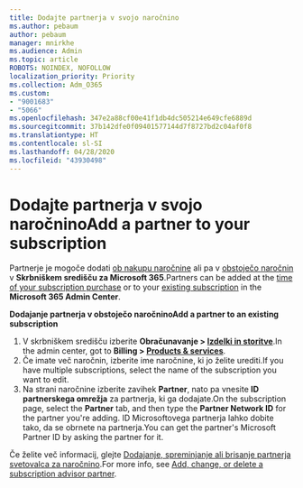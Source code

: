 ```yaml
---
title: Dodajte partnerja v svojo naročnino
ms.author: pebaum
author: pebaum
manager: mnirkhe
ms.audience: Admin
ms.topic: article
ROBOTS: NOINDEX, NOFOLLOW
localization_priority: Priority
ms.collection: Adm_O365
ms.custom:
- "9001683"
- "5066"
ms.openlocfilehash: 347e2a88cf00e41f1db4dc505214e649cfe6889d
ms.sourcegitcommit: 37b142dfe0f09401577144d7f8727bd2c04af0f8
ms.translationtype: HT
ms.contentlocale: sl-SI
ms.lasthandoff: 04/28/2020
ms.locfileid: "43930498"
---
```

# <a name="add-a-partner-to-your-subscription"></a><span data-ttu-id="89b92-102">Dodajte partnerja v svojo naročnino</span><span class="sxs-lookup"><span data-stu-id="89b92-102">Add a partner to your subscription</span></span>

<span data-ttu-id="89b92-103">Partnerje je mogoče dodati [ob nakupu naročnine](https://docs.microsoft.com/microsoft-365/admin/misc/add-partner?view=o365-worldwide#add-a-partner-at-the-time-of-purchase) ali pa v [obstoječo naročnin](https://docs.microsoft.com/microsoft-365/admin/misc/add-partner?view=o365-worldwide#add-a-partner-to-an-existing-subscription) v **Skrbniškem središču za Microsoft 365**.</span><span class="sxs-lookup"><span data-stu-id="89b92-103">Partners can be added at the [time of your subscription purchase](https://docs.microsoft.com/microsoft-365/admin/misc/add-partner?view=o365-worldwide#add-a-partner-at-the-time-of-purchase) or to your [existing subscription](https://docs.microsoft.com/microsoft-365/admin/misc/add-partner?view=o365-worldwide#add-a-partner-to-an-existing-subscription) in the **Microsoft 365 Admin Center**.</span></span>

<span data-ttu-id="89b92-104">**Dodajanje partnerja v obstoječo naročnino**</span><span class="sxs-lookup"><span data-stu-id="89b92-104">**Add a partner to an existing subscription**</span></span>

1. <span data-ttu-id="89b92-105">V skrbniškem središču izberite **Obračunavanje > [Izdelki in storitve](https://go.microsoft.com/fwlink/p/?linkid=842054)**.</span><span class="sxs-lookup"><span data-stu-id="89b92-105">In the admin center, got to **Billing > [Products & services](https://go.microsoft.com/fwlink/p/?linkid=842054)**.</span></span> 
2. <span data-ttu-id="89b92-106">Če imate več naročnin, izberite ime naročnine, ki jo želite urediti.</span><span class="sxs-lookup"><span data-stu-id="89b92-106">If you have multiple subscriptions, select the name of the subscription you want to edit.</span></span> 
3. <span data-ttu-id="89b92-107">Na strani naročnine izberite zavihek **Partner**, nato pa vnesite **ID partnerskega omrežja** za partnerja, ki ga dodajate.</span><span class="sxs-lookup"><span data-stu-id="89b92-107">On the subscription page, select the **Partner** tab, and then type the **Partner Network ID** for the partner you're adding.</span></span> <span data-ttu-id="89b92-108">ID Microsoftovega partnerja lahko dobite tako, da se obrnete na partnerja.</span><span class="sxs-lookup"><span data-stu-id="89b92-108">You can get the partner's Microsoft Partner ID by asking the partner for it.</span></span> 

<span data-ttu-id="89b92-109">Če želite več informacij, glejte [Dodajanje, spreminjanje ali brisanje partnerja svetovalca za naročnino](https://docs.microsoft.com/microsoft-365/admin/misc/add-partner).</span><span class="sxs-lookup"><span data-stu-id="89b92-109">For more info, see [Add, change, or delete a subscription advisor partner](https://docs.microsoft.com/microsoft-365/admin/misc/add-partner).</span></span> 
